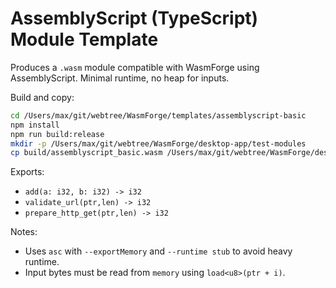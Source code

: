 # AssemblyScript (TypeScript) Module Template

Produces a `.wasm` module compatible with WasmForge using AssemblyScript. Minimal runtime, no heap for inputs.

Build and copy:
```bash
cd /Users/max/git/webtree/WasmForge/templates/assemblyscript-basic
npm install
npm run build:release
mkdir -p /Users/max/git/webtree/WasmForge/desktop-app/test-modules
cp build/assemblyscript_basic.wasm /Users/max/git/webtree/WasmForge/desktop-app/test-modules/
```

Exports:
- `add(a: i32, b: i32) -> i32`
- `validate_url(ptr,len) -> i32`
- `prepare_http_get(ptr,len) -> i32`

Notes:
- Uses `asc` with `--exportMemory` and `--runtime stub` to avoid heavy runtime.
- Input bytes must be read from `memory` using `load<u8>(ptr + i)`.
